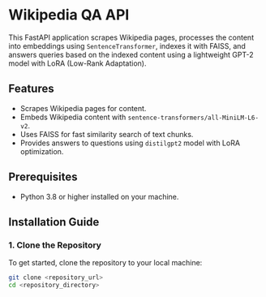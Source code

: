 # Wikipedia QA API

This FastAPI application scrapes Wikipedia pages, processes the content into embeddings using `SentenceTransformer`, indexes it with FAISS, and answers queries based on the indexed content using a lightweight GPT-2 model with LoRA (Low-Rank Adaptation).

## Features

- Scrapes Wikipedia pages for content.
- Embeds Wikipedia content with `sentence-transformers/all-MiniLM-L6-v2`.
- Uses FAISS for fast similarity search of text chunks.
- Provides answers to questions using `distilgpt2` model with LoRA optimization.

## Prerequisites

- Python 3.8 or higher installed on your machine.

## Installation Guide

### 1. Clone the Repository

To get started, clone the repository to your local machine:

```bash
git clone <repository_url>
cd <repository_directory>
